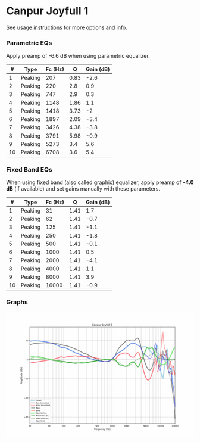 # Canpur Joyfull 1
See [usage instructions](https://github.com/jaakkopasanen/AutoEq#usage) for more options and info.

### Parametric EQs
Apply preamp of -6.6 dB when using parametric equalizer.

|   # | Type    |   Fc (Hz) |    Q |   Gain (dB) |
|-----|---------|-----------|------|-------------|
|   1 | Peaking |       207 | 0.83 |        -2.6 |
|   2 | Peaking |       220 | 2.8  |         0.9 |
|   3 | Peaking |       747 | 2.9  |         0.3 |
|   4 | Peaking |      1148 | 1.86 |         1.1 |
|   5 | Peaking |      1418 | 3.73 |        -2   |
|   6 | Peaking |      1897 | 2.09 |        -3.4 |
|   7 | Peaking |      3426 | 4.38 |        -3.8 |
|   8 | Peaking |      3791 | 5.98 |        -0.9 |
|   9 | Peaking |      5273 | 3.4  |         5.6 |
|  10 | Peaking |      6708 | 3.6  |         5.4 |

### Fixed Band EQs
When using fixed band (also called graphic) equalizer, apply preamp of **-4.0 dB** (if available) and set gains manually with these parameters.

|   # | Type    |   Fc (Hz) |    Q |   Gain (dB) |
|-----|---------|-----------|------|-------------|
|   1 | Peaking |        31 | 1.41 |         1.7 |
|   2 | Peaking |        62 | 1.41 |        -0.7 |
|   3 | Peaking |       125 | 1.41 |        -1.1 |
|   4 | Peaking |       250 | 1.41 |        -1.8 |
|   5 | Peaking |       500 | 1.41 |        -0.1 |
|   6 | Peaking |      1000 | 1.41 |         0.5 |
|   7 | Peaking |      2000 | 1.41 |        -4.1 |
|   8 | Peaking |      4000 | 1.41 |         1.1 |
|   9 | Peaking |      8000 | 1.41 |         3.9 |
|  10 | Peaking |     16000 | 1.41 |        -0.9 |

### Graphs
![](./Canpur%20Joyfull%201.png)
